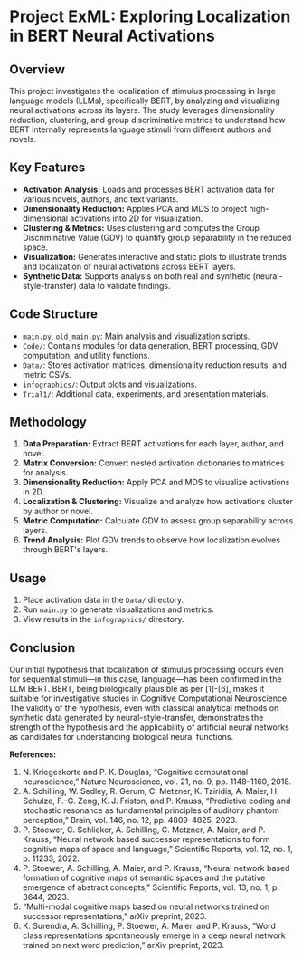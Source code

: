 # Project ExML: Exploring Localization in BERT Neural Activations

## Overview
This project investigates the localization of stimulus processing in large language models (LLMs), specifically BERT, by analyzing and visualizing neural activations across its layers. The study leverages dimensionality reduction, clustering, and group discriminative metrics to understand how BERT internally represents language stimuli from different authors and novels.

## Key Features
- **Activation Analysis:** Loads and processes BERT activation data for various novels, authors, and text variants.
- **Dimensionality Reduction:** Applies PCA and MDS to project high-dimensional activations into 2D for visualization.
- **Clustering & Metrics:** Uses clustering and computes the Group Discriminative Value (GDV) to quantify group separability in the reduced space.
- **Visualization:** Generates interactive and static plots to illustrate trends and localization of neural activations across BERT layers.
- **Synthetic Data:** Supports analysis on both real and synthetic (neural-style-transfer) data to validate findings.

## Code Structure
- `main.py`, `old_main.py`: Main analysis and visualization scripts.
- `Code/`: Contains modules for data generation, BERT processing, GDV computation, and utility functions.
- `Data/`: Stores activation matrices, dimensionality reduction results, and metric CSVs.
- `infographics/`: Output plots and visualizations.
- `Trial1/`: Additional data, experiments, and presentation materials.

## Methodology
1. **Data Preparation:** Extract BERT activations for each layer, author, and novel.
2. **Matrix Conversion:** Convert nested activation dictionaries to matrices for analysis.
3. **Dimensionality Reduction:** Apply PCA and MDS to visualize activations in 2D.
4. **Localization & Clustering:** Visualize and analyze how activations cluster by author or novel.
5. **Metric Computation:** Calculate GDV to assess group separability across layers.
6. **Trend Analysis:** Plot GDV trends to observe how localization evolves through BERT's layers.

## Usage
1. Place activation data in the `Data/` directory.
2. Run `main.py` to generate visualizations and metrics.
3. View results in the `infographics/` directory.

## Conclusion
Our initial hypothesis that localization of stimulus processing occurs even for sequential stimuli—in this case, language—has been confirmed in the LLM BERT. BERT, being biologically plausible as per [1]-[6], makes it suitable for investigative studies in Cognitive Computational Neuroscience. The validity of the hypothesis, even with classical analytical methods on synthetic data generated by neural-style-transfer, demonstrates the strength of the hypothesis and the applicability of artificial neural networks as candidates for understanding biological neural functions.

**References:**
1. N. Kriegeskorte and P. K. Douglas, “Cognitive computational neuroscience,” Nature Neuroscience, vol. 21, no. 9, pp. 1148–1160, 2018.
2. A. Schilling, W. Sedley, R. Gerum, C. Metzner, K. Tziridis, A. Maier, H. Schulze, F.-G. Zeng, K. J. Friston, and P. Krauss, “Predictive coding and stochastic resonance as fundamental principles of auditory phantom perception,” Brain, vol. 146, no. 12, pp. 4809–4825, 2023.
3. P. Stoewer, C. Schlieker, A. Schilling, C. Metzner, A. Maier, and P. Krauss, “Neural network based successor representations to form cognitive maps of space and language,” Scientific Reports, vol. 12, no. 1, p. 11233, 2022.
4. P. Stoewer, A. Schilling, A. Maier, and P. Krauss, “Neural network based formation of cognitive maps of semantic spaces and the putative emergence of abstract concepts,” Scientific Reports, vol. 13, no. 1, p. 3644, 2023.
5. “Multi-modal cognitive maps based on neural networks trained on successor representations,” arXiv preprint, 2023.
6. K. Surendra, A. Schilling, P. Stoewer, A. Maier, and P. Krauss, “Word class representations spontaneously emerge in a deep neural network trained on next word prediction,” arXiv preprint, 2023.
